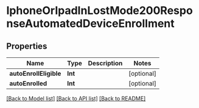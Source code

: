 # IphoneOrIpadInLostMode200ResponseAutomatedDeviceEnrollment

## Properties
Name | Type | Description | Notes
------------ | ------------- | ------------- | -------------
**autoEnrollEligible** | **Int** |  | [optional] 
**autoEnrolled** | **Int** |  | [optional] 

[[Back to Model list]](../README.md#documentation-for-models) [[Back to API list]](../README.md#documentation-for-api-endpoints) [[Back to README]](../README.md)


